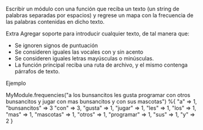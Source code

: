 Escribir un módulo con una función que reciba un texto (un string de palabras separadas por espacios)
y regrese un mapa con la frecuencia de las palabras contenidas en dicho texto.

Extra
Agregar soporte para introducir cualquier texto, de tal manera que:

- Se ignoren signos de puntuación
- Se consideren iguales las vocales con y sin acento
- Se consideren iguales letras mayúsculas o minúsculas.
- La función principal reciba una ruta de archivo, y el mismo contenga párrafos de texto.

Ejemplo

MyModule.frequencies("a los bunsancitos les gusta programar con otros bunsancitos y jugar con mas bunsancitos y con sus mascotas")
%{
"a" => 1,
"bunsancitos" => 3
"con" => 3,
"gusta" => 1,
"jugar" => 1,
"les" => 1,
"los" => 1,
"mas" => 1,
"mascotas" => 1,
"otros" => 1,
"programar" => 1,
"sus" => 1,
"y" => 2
}
